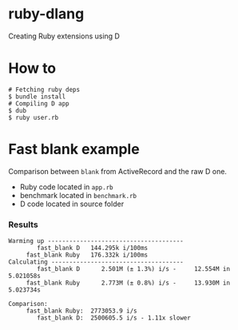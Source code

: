 # ruby-dlang

Creating Ruby extensions using D 


# How to 
```
# Fetching ruby deps
$ bundle install
# Compiling D app
$ dub
$ ruby user.rb
```


# Fast blank example

Comparison between `blank` from ActiveRecord 
and the raw D one. 

- Ruby code located in `app.rb`
- benchmark located in `benchmark.rb`
- D code located in source folder

### Results

```
Warming up --------------------------------------
        fast_blank D   144.295k i/100ms
     fast_blank Ruby   176.332k i/100ms
Calculating -------------------------------------
        fast_blank D      2.501M (± 1.3%) i/s -     12.554M in   5.021058s
     fast_blank Ruby      2.773M (± 0.8%) i/s -     13.930M in   5.023734s

Comparison:
     fast_blank Ruby:  2773053.9 i/s
        fast_blank D:  2500605.5 i/s - 1.11x slower
```

